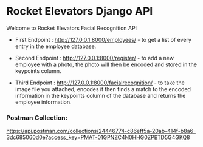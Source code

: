 # Rocket Elevators Django API

Welcome to Rocket Elevators Facial Recognition API


* First Endpoint : http://127.0.0.1:8000/employees/ - to get a list of every entry in the employee database.

* Second Endpoint : http://127.0.0.1:8000/register/ - to add a new employee with a photo, the photo will then be encoded and stored in the keypoints column.

* Third Endpoint : http://127.0.0.1:8000/facialrecognition/ - to take the image file you attached, encodes it then finds a match to the encoded information in the keypoints column of the database and returns the employee information.


### Postman Collection:
https://api.postman.com/collections/24446774-c86eff5a-20ab-414f-b8a6-3dc685060d0e?access_key=PMAT-01GPNZC4N0HHG0ZPBTD5G4GKQ8